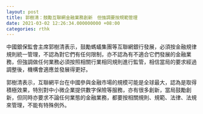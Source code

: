 ```yaml
---
layout: post
title: 郭樹清：鼓勵互聯網金融業務創新　但強調要按規範管理
date: 2021-03-02 12:26:34.000000000 +08:00
categories: rthk
---
```


中國銀保監會主席郭樹清表示，鼓勵螞蟻集團等互聯網銀行發展，必須按金融規律規則統一管理，不認為對它們有任何限制，亦不認為有不適合它們發展的金融業務，但強調做任何業務必須按照相關行業相同規則進行監管，相信當局的要求經過調整後，機構會適應並發展得更好。

郭樹清表示，互聯網平台在中國參與金融市場的規模可能是全球最大，認為是取得積極效果，特別對中小微企業提供數字保險等服務，亦有很多創新，當局鼓勵創新，但同時亦要求不論任何業態的金融業務，都要按相關規則、規範、法律、法規來管理，不能有特殊例外。
